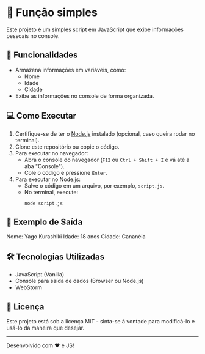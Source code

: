 # 📜 Função simples

Este projeto é um simples script em JavaScript que exibe informações pessoais no console.

## 🚀 Funcionalidades

- Armazena informações em variáveis, como:
  - Nome
  - Idade
  - Cidade
- Exibe as informações no console de forma organizada.

## 💻 Como Executar

1. Certifique-se de ter o [Node.js](https://nodejs.org/) instalado (opcional, caso queira rodar no terminal).
2. Clone este repositório ou copie o código.
3. Para executar no navegador:
   - Abra o console do navegador (`F12` ou `Ctrl + Shift + I` e vá até a aba "Console").
   - Cole o código e pressione `Enter`.
4. Para executar no Node.js:
   - Salve o código em um arquivo, por exemplo, `script.js`.
   - No terminal, execute:
     ```
     node script.js
     ```

## 📌 Exemplo de Saída
Nome: Yago Kurashiki Idade: 18 anos Cidade: Cananéia


## 🛠 Tecnologias Utilizadas

- JavaScript (Vanilla)
- Console para saída de dados (Browser ou Node.js)
- WebStorm

## 📄 Licença

Este projeto está sob a licença MIT - sinta-se à vontade para modificá-lo e usá-lo da maneira que desejar.

---
Desenvolvido com ❤️ e JS!

